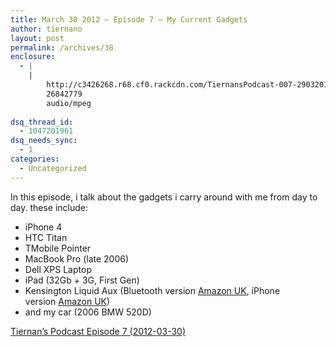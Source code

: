 ```yaml
---
title: March 30 2012 – Episode 7 – My Current Gadgets
author: tiernano
layout: post
permalink: /archives/38
enclosure:
  - |
    |
        http://c3426268.r68.cf0.rackcdn.com/TiernansPodcast-007-29032012.mp3
        26842779
        audio/mpeg
        
dsq_thread_id:
  - 1047201961
dsq_needs_sync:
  - 1
categories:
  - Uncategorized
---
```

In this episode, i talk about the gadgets i carry around with me from day to day. these include:

  * iPhone 4
  * HTC Titan
  * TMobile Pointer
  * MacBook Pro (late 2006)
  * Dell XPS Laptop
  * iPad (32Gb + 3G, First Gen)
  * Kensington Liquid Aux (Bluetooth version [Amazon UK][1], iPhone version [Amazon UK][2])
  * and my car (2006 BMW 520D)

[Tiernan&#8217;s Podcast Episode 7 (2012-03-30)][3]

 [1]: http://www.amazon.co.uk/gp/product/B0011UIX2K/ref=as_li_ss_tl?ie=UTF8&tag=tiescomclo-21&linkCode=as2&camp=1634&creative=19450&creativeASIN=B0011UIX2K
 [2]: http://www.amazon.co.uk/gp/product/B0011UK2HO/ref=as_li_ss_tl?ie=UTF8&tag=tiescomclo-21&linkCode=as2&camp=1634&creative=19450&creativeASIN=B0011UK2HO
 [3]: http://c3426268.r68.cf0.rackcdn.com/TiernansPodcast-007-29032012.mp3